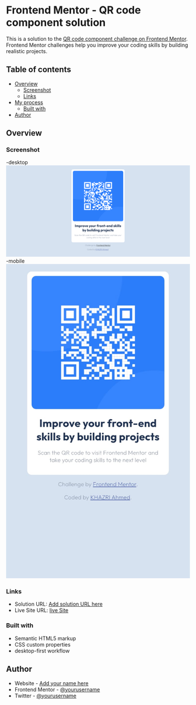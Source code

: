 # Frontend Mentor - QR code component solution

This is a solution to the [QR code component challenge on Frontend Mentor](https://www.frontendmentor.io/challenges/qr-code-component-iux_sIO_H). Frontend Mentor challenges help you improve your coding skills by building realistic projects. 

## Table of contents

- [Overview](#overview)
  - [Screenshot](#screenshot)
  - [Links](#links)
- [My process](#my-process)
  - [Built with](#built-with)
- [Author](#author)

## Overview

### Screenshot
-desktop
![desktop-screenshot](./images/desktop-screenshot.png)
-mobile
![mobile-screenshot](./images/mobile-screenshot.jpg)

### Links

- Solution URL: [Add solution URL here](https://github.com/AhmedKhazri/qr-code-component)
- Live Site URL: [live Site](https://ahmedkhazri.github.io/qr-code-component/)

### Built with

- Semantic HTML5 markup
- CSS custom properties
- desktop-first workflow

## Author

- Website - [Add your name here](https://www.your-site.com)
- Frontend Mentor - [@yourusername](https://www.frontendmentor.io/profile/yourusername)
- Twitter - [@yourusername](https://www.twitter.com/yourusername)
